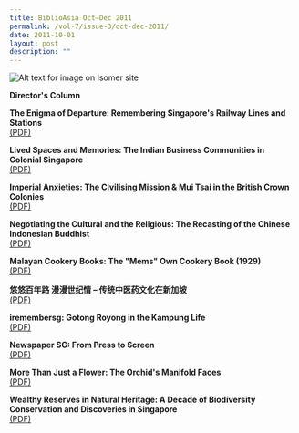 ```yaml
---
title: BiblioAsia Oct–Dec 2011
permalink: /vol-7/issue-3/oct-dec-2011/
date: 2011-10-01
layout: post
description: ""
---
```

![Alt text for image on Isomer site](/images/covers/ba7-3.jpg)

**Director's Column**

**The Enigma of Departure: Remembering Singapore's Railway Lines and Stations**<br>[(PDF)](/files/pdf/vol-7/issue-3/v7-issue3_Enigma.pdf)

**Lived Spaces and Memories: The Indian Business Communities in Colonial Singapore**<br>[(PDF)](/files/pdf/vol-7/issue-3/v7-issue3_SpacesMemories.pdf)

**Imperial Anxieties: The Civilising Mission & Mui Tsai in the British Crown Colonies**<br>[(PDF)](/files/pdf/vol-7/issue-3/v7-issue3_ImperialAnxieties.pdf)

**Negotiating the Cultural and the Religious: The Recasting of the Chinese Indonesian Buddhist**<br>[(PDF)](/files/pdf/vol-7/issue-3/v7-issue3_CulturalReligious.pdf)

**Malayan Cookery Books: The "Mems" Own Cookery Book (1929)**<br> [(PDF)](/files/pdf/vol-7/issue-3/v7-issue3_Malayan-Cookery.pdf)

**悠悠百年路 漫漫世纪情 – 传统中医药文化在新加坡**<br>[(PDF)](/files/pdf/vol-7/issue-3/v7-issue3_Chinese.pdf)

**iremembersg: Gotong Royong in the Kampung Life**<br>[(PDF)](/files/pdf/vol-7/issue-3/v7-issue3_IRememberSg.pdf)

**Newspaper SG: From Press to Screen**<br>[(PDF)](/files/pdf/vol-7/issue-3/v7-issue3_NewspaperSg.pdf)

**More Than Just a Flower: The Orchid's Manifold Faces**<br>[(PDF)](/files/pdf/vol-7/issue-3/v7-issue3_OrchidManifold.pdf)

**Wealthy Reserves in Natural Heritage: A Decade of Biodiversity Conservation and Discoveries in Singapore**<br>[(PDF)](/files/pdf/vol-7/issue-3/v7-issue3_BiodiversityDiscoveries.pdf)